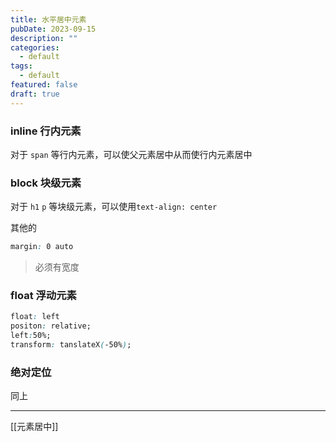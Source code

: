 ```yaml
---
title: 水平居中元素
pubDate: 2023-09-15
description: ""
categories:
  - default
tags:
  - default
featured: false
draft: true
---
```

### inline 行内元素


对于 `span` 等行内元素，可以使父元素居中从而使行内元素居中

### block 块级元素

对于 `h1` `p` 等块级元素，可以使用`text-align: center`

其他的

```css
margin: 0 auto
```

> 必须有宽度

### float 浮动元素

```css
float: left
positon: relative;
left:50%;
transform: tanslateX(-50%);
```

### 绝对定位

同上

---

[[元素居中]]
